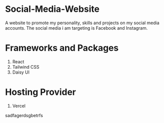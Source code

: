 # Social-Media-Website
A website to promote my personality, skills and projects on my social media accounts. The social media i am targeting is Facebook and Instagram.

# Frameworks and Packages
1. React
2. Tailwind CSS
3. Daisy UI

# Hosting Provider
1. Vercel

sadfagerdsgbetrfs
